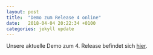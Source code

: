 ```yaml
---
layout: post
title:  "Demo zum Release 4 online"
date:   2018-04-04 20:22:34 +0100
categories: jekyll update
---
```


Unsere aktuelle Demo zum 4. Release befindet sich [hier](http://pcai042.informatik.uni-leipzig.de/~na17b/thw).
